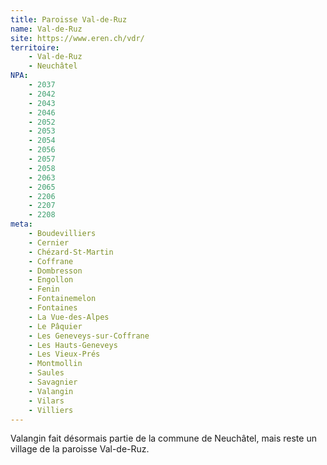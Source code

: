 ```yaml
---
title: Paroisse Val-de-Ruz
name: Val-de-Ruz
site: https://www.eren.ch/vdr/
territoire:
    - Val-de-Ruz
    - Neuchâtel
NPA:
    - 2037
    - 2042 
    - 2043
    - 2046
    - 2052
    - 2053
    - 2054
    - 2056
    - 2057
    - 2058
    - 2063
    - 2065
    - 2206
    - 2207
    - 2208
meta:
    - Boudevilliers
    - Cernier
    - Chézard-St-Martin
    - Coffrane
    - Dombresson
    - Engollon
    - Fenin
    - Fontainemelon
    - Fontaines 
    - La Vue-des-Alpes	
    - Le Pâquier 
    - Les Geneveys-sur-Coffrane	
    - Les Hauts-Geneveys
    - Les Vieux-Prés
    - Montmollin
    - Saules
    - Savagnier
    - Valangin
    - Vilars
    - Villiers
---
```


Valangin fait désormais partie de la commune de Neuchâtel, mais reste un village de la paroisse Val-de-Ruz.
